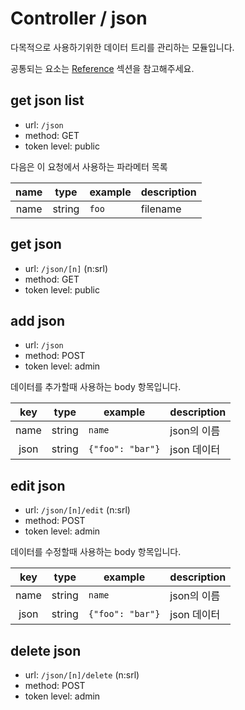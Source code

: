# Controller / json

다목적으로 사용하기위한 데이터 트리를 관리하는 모듈입니다.

공통되는 요소는 [Reference](https://github.com/redgoose-dev/goose-api/tree/master/controller#reference) 섹션을 참고해주세요.

## get json list
- url: `/json`
- method: GET
- token level: public

다음은 이 요청에서 사용하는 파라메터 목록

| name | type | example | description |
|:---:|:---:|---|---|
| name | string | `foo` | filename |

## get json
- url: `/json/[n]` (n:srl)
- method: GET
- token level: public

## add json
- url: `/json`
- method: POST
- token level: admin

데이터를 추가할때 사용하는 body 항목입니다.

| key | type | example | description |
|:---:|:---:|---|---|
| name | string | `name` | json의 이름 |
| json | string | `{"foo": "bar"}` | json 데이터 |

## edit json
- url: `/json/[n]/edit` (n:srl)
- method: POST
- token level: admin

데이터를 수정할때 사용하는 body 항목입니다.

| key | type | example | description |
|:---:|:---:|---|---|
| name | string | `name` | json의 이름 |
| json | string | `{"foo": "bar"}` | json 데이터 |

## delete json
- url: `/json/[n]/delete` (n:srl)
- method: POST
- token level: admin